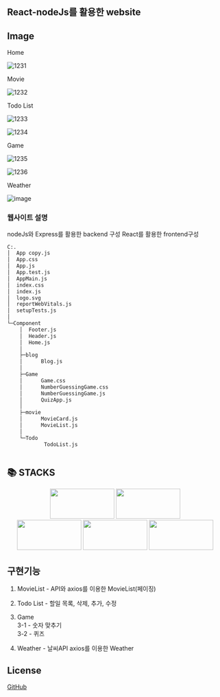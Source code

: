 ## React-nodeJs를 활용한 website



## Image





Home

![1231](https://github.com/rjswh0503/final-react-website/assets/141482043/1cbc4843-af8c-4d0f-a217-492ddcf4557e)

Movie

![1232](https://github.com/rjswh0503/final-react-website/assets/141482043/4d45dc6d-fc83-40af-a961-9d06c64b3d2b)

Todo List

![1233](https://github.com/rjswh0503/final-react-website/assets/141482043/9ea10669-4c29-4873-971a-18b955b4799f)

![1234](https://github.com/rjswh0503/final-react-website/assets/141482043/34348bbf-14cb-403e-baa1-a27bdb53c952)

Game

![1235](https://github.com/rjswh0503/final-react-website/assets/141482043/fb8775af-249d-4271-ab71-6e97b55b587a)

![1236](https://github.com/rjswh0503/final-react-website/assets/141482043/d76d9620-ada0-4e9a-bbb4-b58f9b99df64)


Weather

![image](https://github.com/rjswh0503/final-react-website/assets/141482043/df05839f-c0f5-455a-85b6-b00e085830a6)




### 웹사이트 설명 

nodeJs와 Express를 활용한 backend 구성
React를 활용한 frontend구성

```bash
C:.
│  App copy.js
│  App.css
│  App.js
│  App.test.js
│  AppMain.js
│  index.css
│  index.js
│  logo.svg
│  reportWebVitals.js
│  setupTests.js
│
└─Component
    │  Footer.js
    │  Header.js
    │  Home.js
    │
    ├─blog
    │      Blog.js
    │
    ├─Game
    │      Game.css
    │      NumberGuessingGame.css
    │      NumberGuessingGame.js
    │      QuizApp.js
    │
    ├─movie
    │      MovieCard.js
    │      MovieList.js
    │
    └─Todo
            TodoList.js
```

```bash

```




## 📚 STACKS
<div align=center> 
<img src="https://img.shields.io/badge/react-61DAFB?style=for-the-badge&logo=reactos&logoColor=black" width="150px", height="70px">
<img src="https://img.shields.io/badge/oracle-F80000?style=for-the-badge&logo=oracle&logoColor=white" width="150px", height="70px">
    <br>
<img src="https://img.shields.io/badge/node.js-339933?style=for-the-badge&logo=Node.js&logoColor=white" width="150px", height="70px">
<img src="https://img.shields.io/badge/express-000000?style=for-the-badge&logo=express&logoColor=white" width="150px", height="70px">
<img src="https://img.shields.io/badge/bootstrap-7952B3?style=for-the-badge&logo=bootstrap&logoColor=white" width="150px", height="70px">
</div>

## 구현기능

1. MovieList - API와 axios를 이용한 MovieList(페이징)

2. Todo List - 할일 목록, 삭제, 추가, 수정 

3. Game<br>
    3-1 - 숫자 맞추기<br>
    3-2 - 퀴즈<br>
4. Weather - 날씨API axios를 이용한 Weather     
## License

[GitHub](https://github.com/rjswh0503/final-react-website/tree/main/client)
